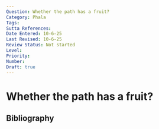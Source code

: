```yaml
---
Question: Whether the path has a fruit?
Category: Phala
Tags: 
Sutta References: 
Date Entered: 10-6-25
Last Revised: 10-6-25
Review Status: Not started
Level: 
Priority: 
Number: 
Draft: true
---
```


# Whether the path has a fruit?

## Bibliography

<!-- 

Notes:



-->